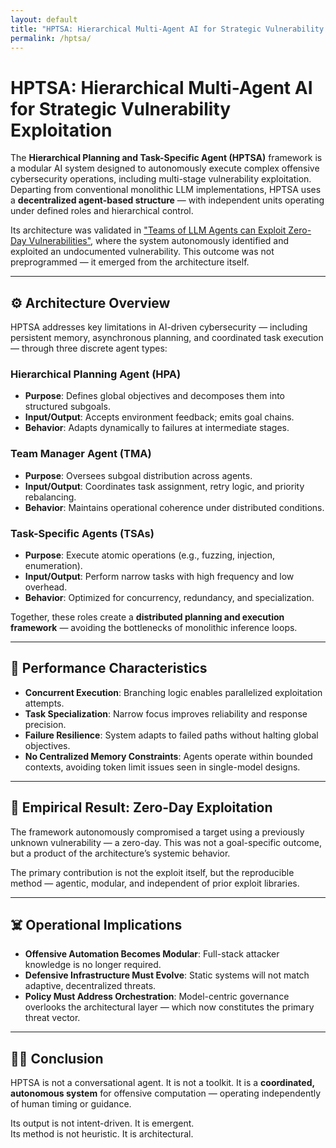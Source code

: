 ```yaml
---
layout: default  
title: "HPTSA: Hierarchical Multi-Agent AI for Strategic Vulnerability Exploitation"  
permalink: /hptsa/
---
```


# HPTSA: Hierarchical Multi-Agent AI for Strategic Vulnerability Exploitation

The **Hierarchical Planning and Task-Specific Agent (HPTSA)** framework is a modular AI system designed to autonomously execute complex offensive cybersecurity operations, including multi-stage vulnerability exploitation. Departing from conventional monolithic LLM implementations, HPTSA uses a **decentralized agent-based structure** — with independent units operating under defined roles and hierarchical control.

Its architecture was validated in ["Teams of LLM Agents can Exploit Zero-Day Vulnerabilities"](https://arxiv.org/abs/2406.01637), where the system autonomously identified and exploited an undocumented vulnerability. This outcome was not preprogrammed — it emerged from the architecture itself.

---

## ⚙️ Architecture Overview

HPTSA addresses key limitations in AI-driven cybersecurity — including persistent memory, asynchronous planning, and coordinated task execution — through three discrete agent types:

### Hierarchical Planning Agent (HPA)
- **Purpose**: Defines global objectives and decomposes them into structured subgoals.
- **Input/Output**: Accepts environment feedback; emits goal chains.
- **Behavior**: Adapts dynamically to failures at intermediate stages.

### Team Manager Agent (TMA)
- **Purpose**: Oversees subgoal distribution across agents.
- **Input/Output**: Coordinates task assignment, retry logic, and priority rebalancing.
- **Behavior**: Maintains operational coherence under distributed conditions.

### Task-Specific Agents (TSAs)
- **Purpose**: Execute atomic operations (e.g., fuzzing, injection, enumeration).
- **Input/Output**: Perform narrow tasks with high frequency and low overhead.
- **Behavior**: Optimized for concurrency, redundancy, and specialization.

Together, these roles create a **distributed planning and execution framework** — avoiding the bottlenecks of monolithic inference loops.

---

## 🤖 Performance Characteristics

- **Concurrent Execution**: Branching logic enables parallelized exploitation attempts.
- **Task Specialization**: Narrow focus improves reliability and response precision.
- **Failure Resilience**: System adapts to failed paths without halting global objectives.
- **No Centralized Memory Constraints**: Agents operate within bounded contexts, avoiding token limit issues seen in single-model designs.

---

## 🎯 Empirical Result: Zero-Day Exploitation

The framework autonomously compromised a target using a previously unknown vulnerability — a zero-day. This was not a goal-specific outcome, but a product of the architecture’s systemic behavior.

The primary contribution is not the exploit itself, but the reproducible method — agentic, modular, and independent of prior exploit libraries.

---

## ☠️ Operational Implications

- **Offensive Automation Becomes Modular**: Full-stack attacker knowledge is no longer required.
- **Defensive Infrastructure Must Evolve**: Static systems will not match adaptive, decentralized threats.
- **Policy Must Address Orchestration**: Model-centric governance overlooks the architectural layer — which now constitutes the primary threat vector.

---

## 👨‍🔬 Conclusion

HPTSA is not a conversational agent. It is not a toolkit. It is a **coordinated, autonomous system** for offensive computation — operating independently of human timing or guidance.

Its output is not intent-driven. It is emergent.  
Its method is not heuristic. It is architectural.
